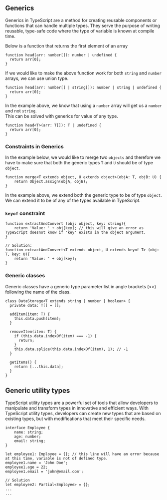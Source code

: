 ## Generics

Generics in TypeScript are a method for creating reusable components or functions that can handle multiple types. They serve the purpose of writing reusable, type-safe code where the type of variable is known at compile time.

Below is a function that returns the first element of an array
```TS
function head(arr: number[]): number | undefined {
  return arr[0];
}
```

If we would like to make the above function work for both <code>string</code> and <code>number</code> arrays, we can use union type.
```TS
function head(arr: number[] | string[]): number | string | undefined {
  return arr[0];
}
```
In the example above, we know that using a <code>number</code> array will get us a <code>number</code> and not <code>string</code>.
<br>
This can be solved with generics for value of any type.
```TS
function head<T>(arr: T[]): T | undefined {
  return arr[0];
}
```

### Constraints in Generics
In the example below, we would like to merge two <code>objects</code> and therefore we have to make sure that both the generic types <code>T</code> and <code>U</code> should be of type <code>object</code>.
```TS
function merge<T extends object, U extends object>(objA: T, objB: U) {
    return Object.assign(objA, objB);
}
```
In the example above, we extend both the generic type to be of type <code>object</code>. We can extend it to be of any of the types available in TypeScript.

### <code>keyof</code> constraint
```TS
function extractAndConvert (obj: object, key: string){
    return 'Value: ' + obj[key]; // this will give an error as TypeScript doesnot know if 'key' exists in the object argument.
}

// Solution:
function extractAndConvert<T extends object, U extends keyof T> (obj: T, key: U){
    return 'Value: ' + obj[key];
}
```

### Generic classes
Generic classes have a generic type parameter list in angle brackets (<>) following the name of the class.
```TS
class DataStorage<T extends string | number | boolean> {
  private data: T[] = [];

  addItem(item: T) {
    this.data.push(item);
  }

  removeItem(item: T) {
    if (this.data.indexOf(item) === -1) {
      return;
    }
    this.data.splice(this.data.indexOf(item), 1); // -1
  }

  getItems() {
    return [...this.data];
  }
}
```

## Generic utility types
TypeScript utility types are a powerful set of tools that allow developers to manipulate and transform types in innovative and efficient ways. With TypeScript utility types, developers can create new types that are based on existing types, but with modifications that meet their specific needs.
```TS
interface Employee {
    name: string;
    age: number;
    email: string;
}

let employee1: Employee = {}; // this line will have an error because at this time, variable is not of defined type.
employee1.name = 'John Doe';
employee1.age = 22;
employee1.email = 'john@email.com';

// Solution
let employee2: Partial<Employee> = {};
...
...
```